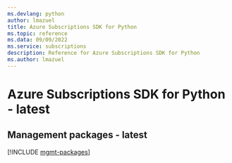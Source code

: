 ```yaml
---
ms.devlang: python
author: lmazuel
title: Azure Subscriptions SDK for Python
ms.topic: reference
ms.data: 09/09/2022
ms.service: subscriptions
description: Reference for Azure Subscriptions SDK for Python
ms.author: lmazuel
---
```

# Azure Subscriptions SDK for Python - latest

## Management packages - latest
[!INCLUDE [mgmt-packages](subscriptions-mgmt-index.md)]
